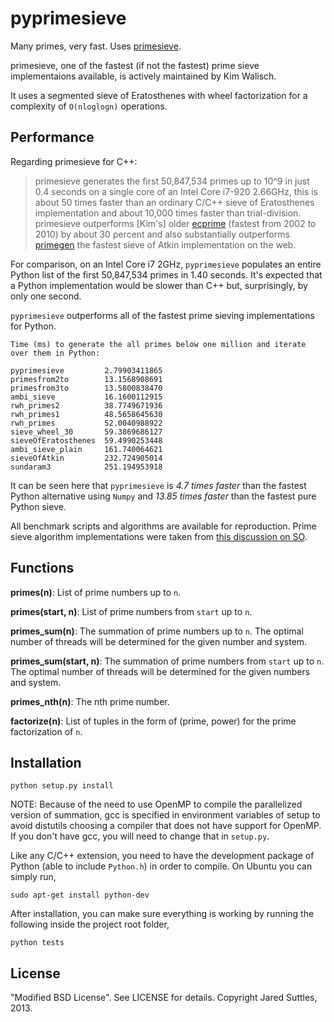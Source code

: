 pyprimesieve
============

Many primes, very fast. Uses [primesieve][0].

primesieve, one of the fastest (if not the fastest) prime sieve implementaions available, is actively maintained by
Kim Walisch.

It uses a segmented sieve of Eratosthenes with wheel factorization for a complexity of `O(nloglogn)` operations.


Performance
-----------

Regarding primesieve for C++:

> primesieve generates the first 50,847,534 primes up to 10^9 in just 0.4 seconds on a single core of an Intel Core
> i7-920 2.66GHz, this is about 50 times faster than an ordinary C/C++ sieve of Eratosthenes implementation and about
> 10,000 times faster than trial-division. primesieve outperforms [Kim's] older [ecprime][1] (fastest from 2002 to 2010) by
> about 30 percent and also substantially outperforms [primegen][2] the fastest sieve of Atkin implementation on the
> web.

For comparison, on an Intel Core i7 2GHz, `pyprimesieve` populates an entire Python list of the first
50,847,534 primes in 1.40 seconds. It's expected that a Python implementation would be slower than C++ but,
surprisingly, by only one second.

`pyprimesieve` outperforms all of the fastest prime sieving implementations for Python.

    Time (ms) to generate the all primes below one million and iterate over them in Python:

    pyprimesieve         2.79903411865
    primesfrom2to        13.1568908691
    primesfrom3to        13.5800838470
    ambi_sieve           16.1600112915
    rwh_primes2          38.7749671936
    rwh_primes1          48.5658645630
    rwh_primes           52.0040988922
    sieve_wheel_30       59.3869686127
    sieveOfEratosthenes  59.4990253448
    ambi_sieve_plain     161.740064621
    sieveOfAtkin         232.724905014
    sundaram3            251.194953918

It can be seen here that `pyprimesieve` is *4.7 times faster* than the fastest Python alternative using `Numpy` and
*13.85 times faster* than the fastest pure Python sieve.

All benchmark scripts and algorithms are available for reproduction. Prime sieve algorithm implementations were taken
from [this discussion on SO][3].

Functions
---------

**primes(n)**: List of prime numbers up to `n`.

**primes(start, n)**: List of prime numbers from `start` up to `n`.

**primes_sum(n)**: The summation of prime numbers up to `n`. The optimal number of threads will be determined for the
given number and system.

**primes_sum(start, n)**: The summation of prime numbers from `start` up to `n`. The optimal number of threads will be
determined for the given numbers and system.

**primes_nth(n)**: The nth prime number.

**factorize(n)**: List of tuples in the form of (prime, power) for the prime factorization of `n`.


Installation
------------

    python setup.py install

NOTE: Because of the need to use OpenMP to compile the parallelized version of summation, gcc is specified in
environment variables of setup to avoid distutils choosing a compiler that does not have support for OpenMP. If you
don't have gcc, you will need to change that in `setup.py`.

Like any C/C++ extension, you need to have the development package of Python (able to include `Python.h`) in order to
compile. On Ubuntu you can simply run,

    sudo apt-get install python-dev

After installation, you can make sure everything is working by running the following inside the project root folder,

    python tests


License
-------

"Modified BSD License". See LICENSE for details. Copyright Jared Suttles, 2013.

[0]: http://code.google.com/p/primesieve/
[1]: http://primzahlen.de/referenten/Kim_Walisch/index2.htm
[2]: http://cr.yp.to/primegen.html
[3]: http://stackoverflow.com/questions/2068372/fastest-way-to-list-all-primes-below-n-in-python
